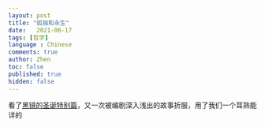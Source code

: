 ```yaml
---
layout: post
title: "孤独和永生"
date:   2021-06-17
tags: [哲学]
language : Chinese
comments: true
author: Zhen
toc: false
published: true
hidden: false
---
```

看了[黑镜的圣诞特别篇](https://movie.douban.com/subject/25964630/)，又一次被编剧深入浅出的故事折服，用了我们一个耳熟能详的
<!--stackedit_data:
eyJoaXN0b3J5IjpbLTcwOTM3NTUyNV19
-->